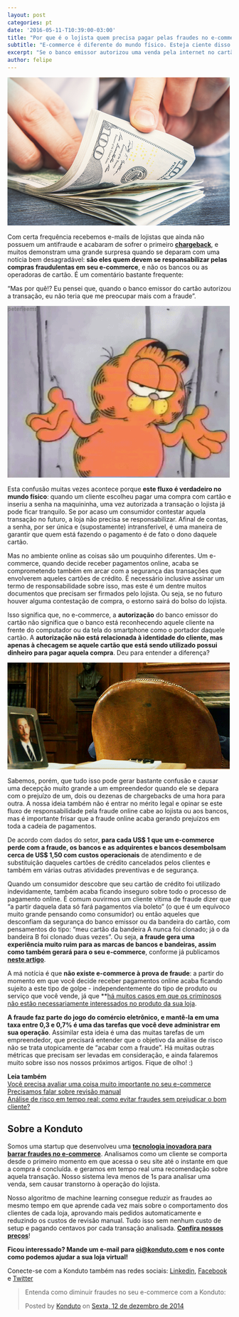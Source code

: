 ```yaml
---
layout: post
categories: pt
date: '2016-05-11-T10:39:00-03:00'
title: "Por que é o lojista quem precisa pagar pelas fraudes no e-commerce?"
subtitle: "E-commerce é diferente do mundo físico. Esteja ciente disso para não se surpreender no futuro"
excerpt: "Se o banco emissor autorizou uma venda pela internet no cartão, por que é o lojista quem deve pagar em caso de fraude?"
author: felipe
---
```


![cash](/images/160504-cash.png)

Com certa frequência recebemos e-mails de lojistas que ainda não possuem um antifraude e acabaram de sofrer o primeiro **[chargeback](http://blog.konduto.com/pt/2014/09/o-que-fazer-quando-recebe-o-primeiro-chargeback/?utm_source=konduto&utm_medium=blog&utm_campaign=conteudo-cbfault)**, e muitos demonstram uma grande surpresa quando se deparam com uma notícia bem desagradável: **são eles quem devem se responsabilizar pelas compras fraudulentas em seu e-commerce**, e não os bancos ou as operadoras de cartão. É um comentário bastante frequente: 

“Mas por quê!? Eu pensei que, quando o banco emissor do cartão autorizou a transação, eu não teria que me preocupar mais com a fraude”. 

![idk](/images/160504-idk.gif)

Esta confusão muitas vezes acontece porque **este fluxo é verdadeiro no mundo físico**: quando um cliente escolheu pagar uma compra com cartão e inseriu a senha na maquininha, uma vez autorizada a transação o lojista já pode ficar tranquilo. Se por acaso um consumidor contestar aquela transação no futuro, a loja não precisa se responsabilizar. Afinal de contas, a senha, por ser única e (supostamente) intransferível, é uma maneira de garantir que quem está fazendo o pagamento é de fato o dono daquele cartão. 

Mas no ambiente online as coisas são um pouquinho diferentes. Um e-commerce, quando decide receber pagamentos online, acaba se comprometendo também em arcar com a segurança das transações que envolverem aqueles cartões de crédito. É necessário inclusive assinar um termo de responsabilidade sobre isso, mas este é um dentre muitos documentos que precisam ser firmados pelo lojista. Ou seja, se no futuro houver alguma contestação de compra, o estorno sairá do bolso do lojista. 

Isso significa que, no e-commerce, a **autorização** do banco emissor do cartão não significa que o banco está reconhecendo aquele cliente na frente do computador ou da tela do smartphone como o portador daquele cartão. A **autorização não está relacionada à identidade do cliente, mas apenas à checagem se aquele cartão que está sendo utilizado possui dinheiro para pagar aquela compra**. Deu para entender a diferença?

![gotit](/images/160504-gotit.gif)

Sabemos, porém, que tudo isso pode gerar bastante confusão e causar uma decepção muito grande a um empreendedor quando ele se depara com o prejuízo de um, dois ou dezenas de chargebacks de uma hora para outra. A nossa ideia também não é entrar no mérito legal e opinar se este fluxo de responsabilidade pela fraude online cabe ao lojista ou aos bancos, mas é importante frisar que a fraude online acaba gerando prejuízos em toda a cadeia de pagamentos. 

De acordo com dados do setor, **para cada US$ 1 que um e-commerce perde com a fraude, os bancos e as adquirentes e bancos desembolsam cerca de US$ 1,50 com custos operacionais** de atendimento e de substituição daqueles cartões de crédito cancelados pelos clientes e também em várias outras atividades preventivas e de segurança. 

Quando um consumidor descobre que seu cartão de crédito foi utilizado indevidamente, também acaba ficando inseguro sobre todo o processo de pagamento online. É comum ouvirmos um cliente vítima de fraude dizer que “a partir daquela data só fará pagamentos via boleto” (o que é um equívoco muito grande pensando como consumidor) ou então aqueles que desconfiam da segurança do banco emissor ou da bandeira do cartão, com pensamentos do tipo: “meu cartão da bandeira A nunca foi clonado; já o da bandeira B foi clonado duas vezes”. Ou seja, **a fraude gera uma experiência muito ruim para as marcas de bancos e bandeiras, assim como também gerará para o seu e-commerce**, conforme já publicamos **[neste artigo](http://blog.konduto.com/pt/2016/03/5-problemas-fraude-alem-chargeback/?utm_source=konduto&utm_medium=blog&utm_campaign=conteudo-cbfault)**. 

A má notícia é que **não existe e-commerce à prova de fraude**: a partir do momento em que você decide receber pagamentos online acaba ficando sujeito a este tipo de golpe - independentemente do tipo de produto ou serviço que você vende, já que **[há muitos casos em que os criminosos não estão necessariamente interessados no produto da sua loja](http://blog.konduto.com/pt/2016/02/fraude-bizarra-kohls-eua/?utm_source=konduto&utm_medium=blog&utm_campaign=conteudo-cbfault). 

**A fraude faz parte do jogo do comércio eletrônico, e mantê-la em uma taxa entre 0,3 e 0,7% é uma das tarefas que você deve administrar em sua operação**. Assimilar esta ideia é uma das muitas tarefas de um empreendedor, que precisará entender que o objetivo da análise de risco não se trata utopicamente de “acabar com a fraude”. Há muitas outras métricas que precisam ser levadas em consideração, e ainda falaremos muito sobre isso nos nossos próximos artigos. Fique de olho! :) 

**Leia também**  
[Você precisa avaliar uma coisa muito importante no seu e-commerce](https://blog.konduto.com/pt/2016/01/avaliacao-importante-ecommerce/?utm_source=konduto&utm_medium=blog&utm_campaign=conteudo)  
[Precisamos falar sobre revisão manual](https://blog.konduto.com/pt/2016/02/precisamos-falar-sobre-revisao-manual/?utm_source=konduto&utm_medium=blog&utm_campaign=conteudo)  
[Análise de risco em tempo real: como evitar fraudes sem prejudicar o bom cliente?](https://blog.konduto.com/pt/2015/12/analise-tempo-real-fraude-x-delivery-o-que-fazer/?utm_source=konduto&utm_medium=blog&utm_campaign=conteudo)

## Sobre a Konduto

Somos uma startup que desenvolveu uma **[tecnologia inovadora para barrar fraudes no e-commerce](http://konduto.com/?utm_source=konduto&utm_medium=blog&utm_campaign=conteudo-cbfault)**. Analisamos como um cliente se comporta desde o primeiro momento em que acessa o seu site até o instante em que a compra é concluída. e geramos em tempo real uma recomendação sobre aquela transação. Nosso sistema leva menos de 1s para analisar uma venda, sem causar transtorno à operação do lojista.

Nosso algoritmo de machine learning consegue reduzir as fraudes ao mesmo tempo em que aprende cada vez mais sobre o comportamento dos clientes de cada loja, aprovando mais pedidos automaticamente e reduzindo os custos de revisão manual. Tudo isso sem nenhum custo de setup e pagando centavos por cada transação analisada. **[Confira nossos preços](http://konduto.com/pt/pricing/?utm_source=konduto&utm_medium=blog&utm_campaign=conteudo-cbfault)**! 

**Ficou interessado? Mande um e-mail para [oi@konduto.com](mailto:oi@konduto.com) e nos conte como podemos ajudar a sua loja virtual!**

Conecte-se com a Konduto também nas redes sociais: [Linkedin](https://www.linkedin.com/company/konduto), [Facebook](https://www.facebook.com/konduto) e [Twitter](https://twitter.com/KondutoBR)  

<div id="fb-root"></div><script>(function(d, s, id) {  var js, fjs = d.getElementsByTagName(s)[0];  if (d.getElementById(id)) return;  js = d.createElement(s); js.id = id;  js.src = "//connect.facebook.net/pt_BR/sdk.js#xfbml=1&version=v2.3";  fjs.parentNode.insertBefore(js, fjs);}(document, 'script', 'facebook-jssdk'));</script><div class="fb-post" data-href="https://www.facebook.com/konduto/videos/613187352119217/" data-width="650"><div class="fb-xfbml-parse-ignore"><blockquote cite="https://www.facebook.com/konduto/videos/613187352119217/"><p>Entenda como diminuir fraudes no seu e-commerce com a Konduto:</p>Posted by <a href="https://www.facebook.com/konduto/">Konduto</a> on&nbsp;<a href="https://www.facebook.com/konduto/videos/613187352119217/">Sexta, 12 de dezembro de 2014</a></blockquote></div></div>

